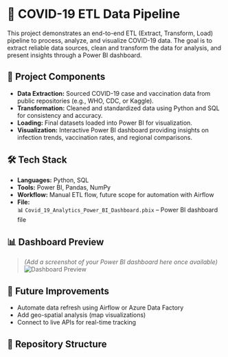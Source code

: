 # 🦠 COVID-19 ETL Data Pipeline

This project demonstrates an end-to-end ETL (Extract, Transform, Load) pipeline to process, analyze, and visualize COVID-19 data. The goal is to extract reliable data sources, clean and transform the data for analysis, and present insights through a Power BI dashboard.

## 📌 Project Components

- **Data Extraction:** Sourced COVID-19 case and vaccination data from public repositories (e.g., WHO, CDC, or Kaggle).
- **Transformation:** Cleaned and standardized data using Python and SQL for consistency and accuracy.
- **Loading:** Final datasets loaded into Power BI for visualization.
- **Visualization:** Interactive Power BI dashboard providing insights on infection trends, vaccination rates, and regional comparisons.

## 🛠 Tech Stack

- **Languages:** Python, SQL
- **Tools:** Power BI, Pandas, NumPy
- **Workflow:** Manual ETL flow, future scope for automation with Airflow
- **File:**  
  📊 `Covid_19_Analytics_Power_BI_Dashboard.pbix` – Power BI dashboard file

## 📊 Dashboard Preview

> _(Add a screenshot of your Power BI dashboard here once available)_  
> ![Dashboard Preview]("C:\Users\udays\Downloads\pbi2.jpg")

## 🚀 Future Improvements

- Automate data refresh using Airflow or Azure Data Factory
- Add geo-spatial analysis (map visualizations)
- Connect to live APIs for real-time tracking

## 📂 Repository Structure

